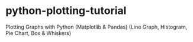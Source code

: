 # python-plotting-tutorial
Plotting Graphs with Python (Matplotlib &amp; Pandas) (Line Graph, Histogram, Pie Chart, Box & Whiskers)

